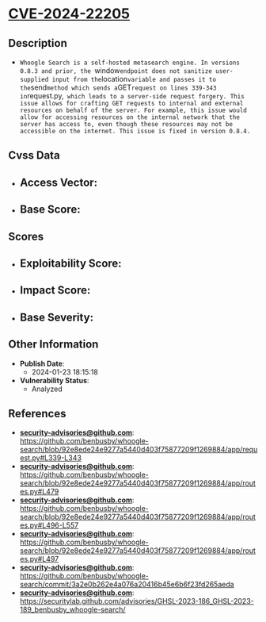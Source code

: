 
# [CVE-2024-22205](https://cve.mitre.org/cgi-bin/cvename.cgi?name=CVE-2024-22205)

## Description

- `Whoogle Search is a self-hosted metasearch engine. In versions 0.8.3 and prior, the `window` endpoint does not sanitize user-supplied input from the `location` variable and passes it to the `send` method which sends a `GET` request on lines 339-343 in `request.py,` which leads to a server-side request forgery. This issue allows for crafting GET requests to internal and external resources on behalf of the server. For example, this issue would allow for accessing resources on the internal network that the server has access to, even though these resources may not be accessible on the internet. This issue is fixed in version 0.8.4.`

## Cvss Data

- **Access Vector**:
  - 
- **Base Score**:
  - 

## Scores

- **Exploitability Score**:
  - 
- **Impact Score**:
  - 
- **Base Severity**:
  - 

## Other Information

- **Publish Date**:
  - 2024-01-23 18:15:18
- **Vulnerability Status**:
  - Analyzed

## References

- **security-advisories@github.com**: https://github.com/benbusby/whoogle-search/blob/92e8ede24e9277a5440d403f75877209f1269884/app/request.py#L339-L343
- **security-advisories@github.com**: https://github.com/benbusby/whoogle-search/blob/92e8ede24e9277a5440d403f75877209f1269884/app/routes.py#L479
- **security-advisories@github.com**: https://github.com/benbusby/whoogle-search/blob/92e8ede24e9277a5440d403f75877209f1269884/app/routes.py#L496-L557
- **security-advisories@github.com**: https://github.com/benbusby/whoogle-search/blob/92e8ede24e9277a5440d403f75877209f1269884/app/routes.py#L497
- **security-advisories@github.com**: https://github.com/benbusby/whoogle-search/commit/3a2e0b262e4a076a20416b45e6b6f23fd265aeda
- **security-advisories@github.com**: https://securitylab.github.com/advisories/GHSL-2023-186_GHSL-2023-189_benbusby_whoogle-search/
